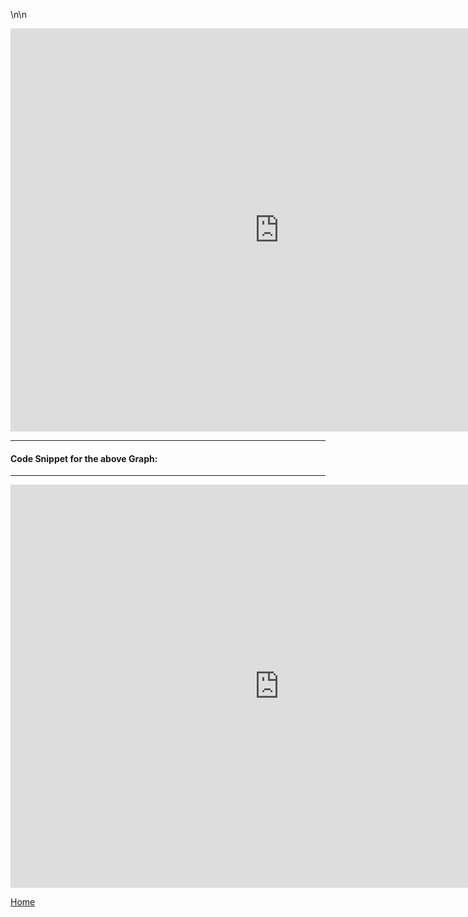 <div class="flourish-embed flourish-chart" data-src="visualisation/5283457"><script src="https://public.flourish.studio/resources/embed.js"></script></div>


\n\n

<iframe src="https://data.oecd.org/chart/6gJd" width="860" height="645" style="border: 0" mozallowfullscreen="true" webkitallowfullscreen="true" allowfullscreen="true">OECD Chart: General government debt, Total, % of GDP, Annual, 2019</iframe>


---


<div class="flourish-embed flourish-chart" data-src="visualisation/5283632"><script src="https://public.flourish.studio/resources/embed.js"></script></div>


#### Code Snippet for the above Graph:  <div class="flourish-embed flourish-chart" data-src="visualisation/5298512"><script src="https://public.flourish.studio/resources/embed.js"></script></div>


---

<iframe src="https://data.oecd.org/chart/6gJi" width="860" height="645" style="border: 0" mozallowfullscreen="true" webkitallowfullscreen="true" allowfullscreen="true"><a href="https://data.oecd.org/chart/6gJi" target="_blank">OECD Chart: General government debt, Total, % of GDP, Annual, 1995 – 2019</a></iframe>





<a href="https://rakshandar.github.io/rrajput-portfolio/" title="Home">Home</a>
